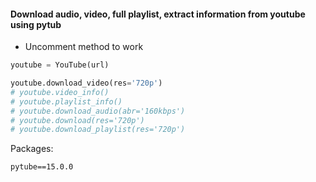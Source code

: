 #### Download audio, video, full playlist, extract information from youtube using pytub

* Uncomment method to work
```python
youtube = YouTube(url)

youtube.download_video(res='720p')
# youtube.video_info()
# youtube.playlist_info()
# youtube.download_audio(abr='160kbps')
# youtube.download(res='720p')
# youtube.download_playlist(res='720p')
```


Packages:
```
pytube==15.0.0
```
